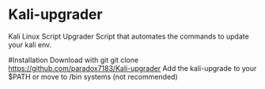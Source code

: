 # Kali-upgrader
Kali Linux Script Upgrader
Script that automates the commands to update your kali env.

#Installation 
Download with git 
git clone https://github.com/paradox7183/Kali-upgrader
Add the kali-upgrade to your $PATH or move to /bin systems (not recommended)
